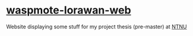 # [waspmote-lorawan-web](http://hanshenrik.com/waspwan)
Website displaying some stuff for my project thesis (pre-master) at [NTNU](https://ntnu.edu)
